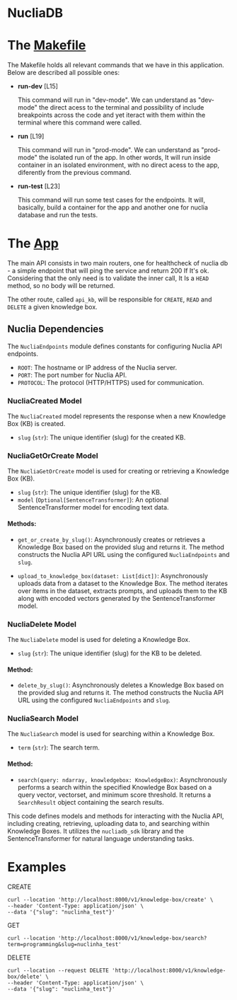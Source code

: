 # NucliaDB

# The [Makefile](./Makefile)

The Makefile holds all relevant commands that we have in this application. Below are described all possible ones:

- **run-dev** [L15]
    
    This command will run in "dev-mode". We can understand as "dev-mode" the direct acess to the terminal and possibility of include breakpoints across the code and yet iteract with them within the terminal where this command were called.

- **run** [L19]

    This command will run in "prod-mode". We can understand as "prod-mode" the isolated run of the app. In other words, It will run inside container in an isolated environment, with no direct acess to the app, diferently from the previous command.

- **run-test** [L23]

    This command will run some test cases for the endpoints. It will, basically, build a container for the app and another one for nuclia database and run the tests.


# The [App](./main_api/main.py)

The main API consists in two main routers, one for healthcheck of nuclia db - a simple endpoint that will ping the service and return 200 If It's ok. Considering that the only need is to validate the inner call, It Is a `HEAD` method, so no body will be returned.

The other route, called `api_kb`, will be responsible for `CREATE`, `READ` and `DELETE` a given knowledge box.


## Nuclia Dependencies


The `NucliaEndpoints` module defines constants for configuring Nuclia API endpoints.

- `ROOT`: The hostname or IP address of the Nuclia server.
- `PORT`: The port number for Nuclia API.
- `PROTOCOL`: The protocol (HTTP/HTTPS) used for communication.

### NucliaCreated Model

The `NucliaCreated` model represents the response when a new Knowledge Box (KB) is created.

- `slug` (`str`): The unique identifier (slug) for the created KB.

### NucliaGetOrCreate Model

The `NucliaGetOrCreate` model is used for creating or retrieving a Knowledge Box (KB).

- `slug` (`str`): The unique identifier (slug) for the KB.
- `model` (`Optional[SentenceTransformer]`): An optional SentenceTransformer model for encoding text data.

#### Methods:

- `get_or_create_by_slug()`: Asynchronously creates or retrieves a Knowledge Box based on the provided slug and returns it. The method constructs the Nuclia API URL using the configured `NucliaEndpoints` and `slug`.

- `upload_to_knowledge_box(dataset: List[dict])`: Asynchronously uploads data from a dataset to the Knowledge Box. The method iterates over items in the dataset, extracts prompts, and uploads them to the KB along with encoded vectors generated by the SentenceTransformer model.

### NucliaDelete Model

The `NucliaDelete` model is used for deleting a Knowledge Box.

- `slug` (`str`): The unique identifier (slug) for the KB to be deleted.

#### Method:

- `delete_by_slug()`: Asynchronously deletes a Knowledge Box based on the provided slug and returns it. The method constructs the Nuclia API URL using the configured `NucliaEndpoints` and `slug`.

### NucliaSearch Model

The `NucliaSearch` model is used for searching within a Knowledge Box.

- `term` (`str`): The search term.

#### Method:

- `search(query: ndarray, knowledgebox: KnowledgeBox)`: Asynchronously performs a search within the specified Knowledge Box based on a query vector, vectorset, and minimum score threshold. It returns a `SearchResult` object containing the search results.

This code defines models and methods for interacting with the Nuclia API, including creating, retrieving, uploading data to, and searching within Knowledge Boxes. It utilizes the `nucliadb_sdk` library and the SentenceTransformer for natural language understanding tasks.

# Examples

CREATE
```
curl --location 'http://localhost:8000/v1/knowledge-box/create' \
--header 'Content-Type: application/json' \
--data '{"slug": "nuclinha_test"}'
```

GET
```
curl --location 'http://localhost:8000/v1/knowledge-box/search?term=programming&slug=nuclinha_test'
```

DELETE
```
curl --location --request DELETE 'http://localhost:8000/v1/knowledge-box/delete' \
--header 'Content-Type: application/json' \
--data '{"slug": "nuclinha_test"}'
```

